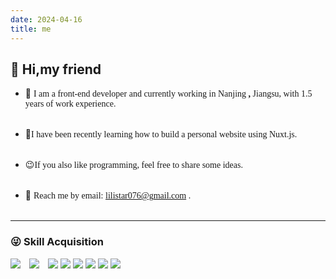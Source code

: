 ```yaml
---
date: 2024-04-16
title: me
---
```


## 👋 Hi,my friend

- 🗽 <span style="font-family:boldsymbol" size=3>I am a front-end developer and currently working in Nanjing **,** Jiangsu, with 1.5 years of work experience. </span><br/><br/>

- 🌱<span style="font-family:boldsymbol" size=3>I have been recently learning how to build a personal website using Nuxt.js.</span><br/><br/>

- 😉<span style="font-family:boldsymbol" size=3>If you also like programming, feel free to share some ideas.</span><br/><br/>

- 💌 <span style="font-family:boldsymbol" size=3>Reach me by email: lilistar076@gmail.com .</span><br/><br/>

---

### 😜 Skill Acquisition

<p>
  <img src="https://img.shields.io/badge/Vue.js-4FC08D?logo=vuedotjs&logoColor=fff&style=flat" style="margin-right: 10px;">
  <img src="https://img.shields.io/badge/React-0A7EA4?logo=react&logoColor=fff&style=flat" style="margin-right: 10px;">
  <img src="https://img.shields.io/badge/JavaScript-F7DF1E?logo=javascript&logoColor=f5f5f5&style=margin-right: 10px;">
  <img src="https://img.shields.io/badge/TypeScript-3178C6?logo=typescript&logoColor=fff&style=margin-right: 10px;">
  <img src="https://img.shields.io/badge/Nest-E0234E?logo=nestjs&logoColor=fff&style=margin-right: 10px;">
  <img src="https://img.shields.io/badge/Vite-646CFF?logo=vite&logoColor=fff&style=margin-right: 10px;">
  <img src="https://img.shields.io/badge/Node.js-339933?logo=nodedotjs&logoColor=fff&style=margin-right: 10px;">
  <img src="https://img.shields.io/badge/Flutter-B3FFFF?logo=flutter&logoColor=fff&style=margin-right: 10px;">
</p>
